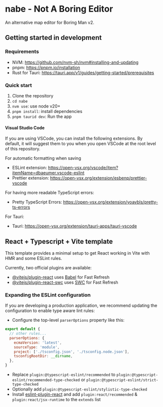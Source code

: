 # nabe - Not A Boring Editor

An alternative map editor for Boring Man v2.

## Getting started in development

### Requirements

- NVM: https://github.com/nvm-sh/nvm#installing-and-updating
- pnpm: https://pnpm.io/installation
- Rust for Tauri: https://tauri.app/v1/guides/getting-started/prerequisites

### Quick start

1. Clone the repository
2. `cd nabe`
3. `nvm use`: use node v20+
4. `pnpm install`: install dependencies
5. `pnpm taurid dev`: Run the app

#### Visual Studio Code

If you are using VSCode, you can install the following extensions.
By default, it will suggest them to you when you open VSCode at the root level of this repository.

For automatic formatting when saving

- ESLint extension: https://open-vsx.org/vscode/item?itemName=dbaeumer.vscode-eslint
- Prettier extension: https://open-vsx.org/extension/esbenp/prettier-vscode

For having more readable TypeScript errors:

- Pretty TypeScript Errors: https://open-vsx.org/extension/yoavbls/pretty-ts-errors

For Tauri:

- Tauri: https://open-vsx.org/extension/tauri-apps/tauri-vscode

## React + Typescript + Vite template

This template provides a minimal setup to get React working in Vite with HMR and some ESLint rules.

Currently, two official plugins are available:

- [@vitejs/plugin-react](https://github.com/vitejs/vite-plugin-react/blob/main/packages/plugin-react/README.md) uses [Babel](https://babeljs.io/) for Fast Refresh
- [@vitejs/plugin-react-swc](https://github.com/vitejs/vite-plugin-react-swc) uses [SWC](https://swc.rs/) for Fast Refresh

### Expanding the ESLint configuration

If you are developing a production application, we recommend updating the configuration to enable type aware lint rules:

- Configure the top-level `parserOptions` property like this:

```js
export default {
  // other rules...
  parserOptions: {
    ecmaVersion: 'latest',
    sourceType: 'module',
    project: ['./tsconfig.json', './tsconfig.node.json'],
    tsconfigRootDir: __dirname,
  },
}
```

- Replace `plugin:@typescript-eslint/recommended` to `plugin:@typescript-eslint/recommended-type-checked` or `plugin:@typescript-eslint/strict-type-checked`
- Optionally add `plugin:@typescript-eslint/stylistic-type-checked`
- Install [eslint-plugin-react](https://github.com/jsx-eslint/eslint-plugin-react) and add `plugin:react/recommended` & `plugin:react/jsx-runtime` to the `extends` list
